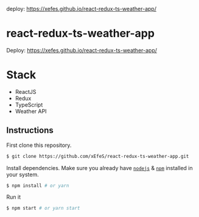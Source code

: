 deploy: https://xefes.github.io/react-redux-ts-weather-app/

# react-redux-ts-weather-app
Deploy: https://xefes.github.io/react-redux-ts-weather-app/

# Stack
- ReactJS
- Redux
- TypeScript 
- Weather API 

## Instructions

First clone this repository.
```bash
$ git clone https://github.com/xEfeS/react-redux-ts-weather-app.git
```

Install dependencies. Make sure you already have [`nodejs`](https://nodejs.org/en/) & [`npm`](https://www.npmjs.com/) installed in your system.
```bash
$ npm install # or yarn
```

Run it
```bash
$ npm start # or yarn start
```
